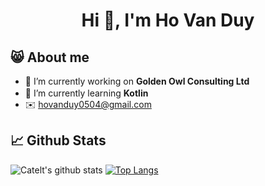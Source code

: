 <h1 align="center">Hi 👋, I'm Ho Van Duy</h1>

## 😸 About me
- 🔭 I’m currently working on **Golden Owl Consulting Ltd**
- 🌱 I’m currently learning **Kotlin** <img src="https://user-images.githubusercontent.com/54297602/184573809-b218748c-20fb-4aa6-a3dc-b0409137788e.png" width=16 height=16>
- ✉️ hovanduy0504@gmail.com

## 📈 Github Stats
![Catelt's github stats](https://github-readme-stats.vercel.app/api?username=Catelt&show_icons=true&theme=buefy&show_icons=true&count_private=true)
[![Top Langs](https://github-readme-stats.vercel.app/api/top-langs/?username=Catelt&layout=compact)](https://github.com/anuraghazra/github-readme-stats)
